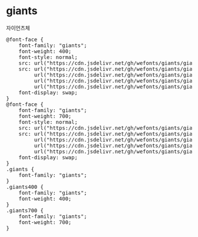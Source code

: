 # giants
자이언츠체

<pre>
@font-face {
    font-family: "giants";
    font-weight: 400;
    font-style: normal;
    src: url("https://cdn.jsdelivr.net/gh/wefonts/giants/giants-Regular.eot");
    src: url("https://cdn.jsdelivr.net/gh/wefonts/giants/giants-Regular.eot?#iefix") format("embedded-opentype"),
         url("https://cdn.jsdelivr.net/gh/wefonts/giants/giants-Regular.woff2") format("woff2"),
         url("https://cdn.jsdelivr.net/gh/wefonts/giants/giants-Regular.woff") format("woff"),
         url("https://cdn.jsdelivr.net/gh/wefonts/giants/giants-Regular.ttf") format("truetype");
    font-display: swap;
} 
@font-face {
    font-family: "giants";
    font-weight: 700;
    font-style: normal;
    src: url("https://cdn.jsdelivr.net/gh/wefonts/giants/giants-Bold.eot");
    src: url("https://cdn.jsdelivr.net/gh/wefonts/giants/giants-Bold.eot?#iefix") format("embedded-opentype"),
         url("https://cdn.jsdelivr.net/gh/wefonts/giants/giants-Bold.woff2") format("woff2"),
         url("https://cdn.jsdelivr.net/gh/wefonts/giants/giants-Bold.woff") format("woff"),
         url("https://cdn.jsdelivr.net/gh/wefonts/giants/giants-Bold.ttf") format("truetype");
    font-display: swap;
} 
.giants {
    font-family: "giants";
}
.giants400 {
    font-family: "giants";
    font-weight: 400;
}
.giants700 {
    font-family: "giants";
    font-weight: 700;
}
</pre>
